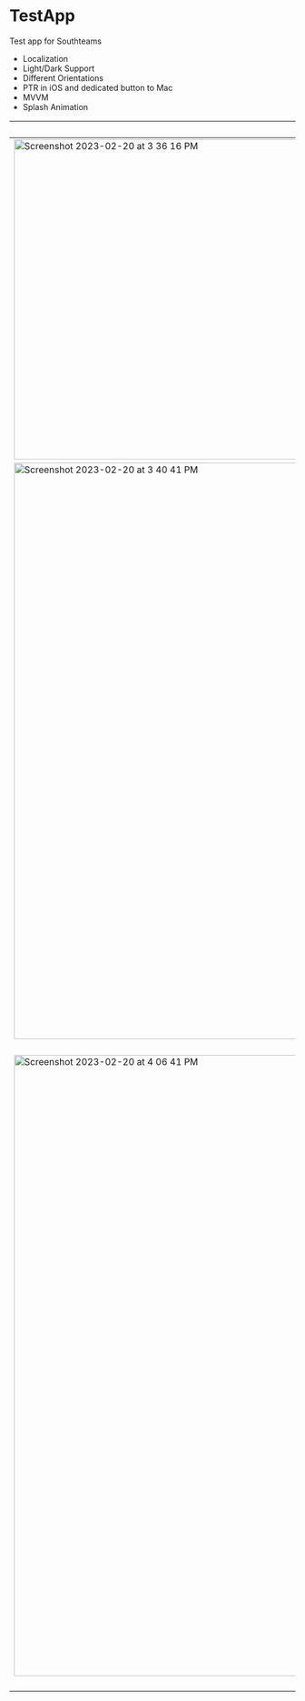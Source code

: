 # TestApp
Test app for Southteams

- Localization
- Light/Dark Support
- Different Orientations
- PTR in iOS and dedicated button to Mac
- MVVM
- Splash Animation

|Splash| List| Loader| Detail|
|-----|-----|-----|-----|
|<img width="563" alt="Screenshot 2023-02-20 at 3 36 16 PM" src="https://user-images.githubusercontent.com/6530541/220195126-9c45aea1-fb4d-45f1-b000-2e03a0447512.png">|<img width="563" alt="Screenshot 2023-02-20 at 3 36 20 PM" src="https://user-images.githubusercontent.com/6530541/220195127-a227e16f-46d1-4363-983d-34eca4b18399.png">|<img width="563" alt="Screenshot 2023-02-20 at 3 37 41 PM" src="https://user-images.githubusercontent.com/6530541/220195124-b7d42300-8c2f-4228-b2a0-6d1d1f7633dd.png">|<img width="563" alt="Screenshot 2023-02-20 at 3 36 24 PM" src="https://user-images.githubusercontent.com/6530541/220195130-1b237389-37d0-4192-8ab5-8ab8e0a7f26f.png">|
|<img width="1013" alt="Screenshot 2023-02-20 at 3 40 41 PM" src="https://user-images.githubusercontent.com/6530541/220195502-96df2d72-c091-434b-94d3-7ddce9c8b1cf.png">| <img width="1013" alt="Screenshot 2023-02-20 at 3 40 48 PM" src="https://user-images.githubusercontent.com/6530541/220195536-cbafe3e1-bb84-4928-beb7-0edfe351eee8.png">| <img width="1013" alt="Screenshot 2023-02-20 at 3 41 18 PM" src="https://user-images.githubusercontent.com/6530541/220195555-b6d5c212-dd65-4f23-99c0-60b4cc9e4238.png">|<img width="1013" alt="Screenshot 2023-02-20 at 3 41 12 PM" src="https://user-images.githubusercontent.com/6530541/220195565-512b24fd-dc67-4289-a72e-bd38d95c4ab1.png">|
|<img width="1092" alt="Screenshot 2023-02-20 at 4 06 41 PM" src="https://user-images.githubusercontent.com/6530541/220198477-1be42e07-80d5-4d45-ba34-c6d146e0cff5.png"> | <img width="1136" alt="Screenshot 2023-02-20 at 4 04 18 PM" src="https://user-images.githubusercontent.com/6530541/220198269-023259b5-47ac-4fa5-a58d-d431d022a68c.png">|<img width="1136" alt="Screenshot 2023-02-20 at 4 04 31 PM" src="https://user-images.githubusercontent.com/6530541/220198301-73e8b431-c9d0-4c78-9c0e-b69ada5ccbc0.png"> | <img width="1136" alt="Screenshot 2023-02-20 at 4 04 23 PM" src="https://user-images.githubusercontent.com/6530541/220198321-d029a662-f4ce-42d5-931b-adfe9922dc12.png"> |
